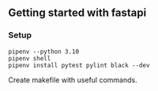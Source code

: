 ## Getting started with fastapi

### Setup

```
pipenv --python 3.10
pipenv shell
pipenv install pytest pylint black --dev
```

Create makefile with useful commands.
